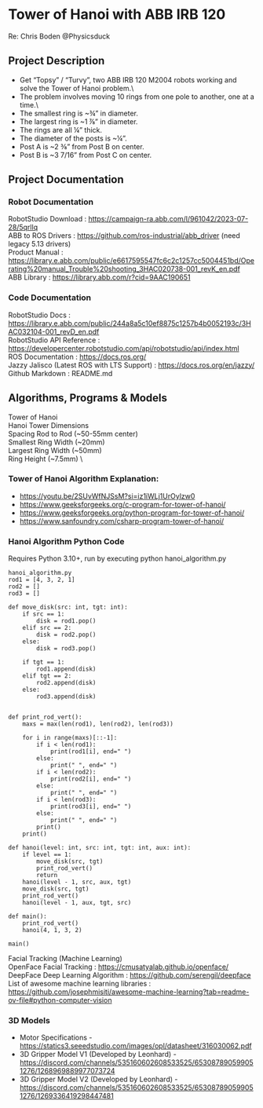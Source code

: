 # Tower of Hanoi with ABB IRB 120
Re: Chris Boden @Physicsduck


## Project Description
- Get “Topsy” / “Turvy”, two ABB IRB 120 M2004 robots working and solve the Tower of Hanoi problem.\
- The problem involves moving 10 rings from one pole to another, one at a time.\
- The smallest ring is ~¾” in diameter. 
- The largest ring is ~1 ⅞”  in diameter. 
- The rings are all ¼” thick.
- The diameter of the posts is ~¼”. 
- Post A is ~2 ⅜” from Post B on center. 
- Post B is ~3 7/16” from Post C on center. 

## Project Documentation
### Robot Documentation
RobotStudio Download : https://campaign-ra.abb.com/l/961042/2023-07-28/5qrllq \
ABB to ROS Drivers : https://github.com/ros-industrial/abb_driver (need legacy 5.13 drivers) \
Product Manual : https://library.e.abb.com/public/e6617595547fc6c2c1257cc5004451bd/Operating%20manual_Trouble%20shooting_3HAC020738-001_revK_en.pdf 
ABB Library : https://library.abb.com/r?cid=9AAC190651
### Code Documentation
RobotStudio Docs : https://library.e.abb.com/public/244a8a5c10ef8875c1257b4b0052193c/3HAC032104-001_revD_en.pdf \
RobotStudio API Reference : https://developercenter.robotstudio.com/api/robotstudio/api/index.html \
ROS Documentation : https://docs.ros.org/ \
Jazzy Jalisco (Latest ROS with LTS Support) : https://docs.ros.org/en/jazzy/ \
Github Markdown : README.md


## Algorithms, Programs & Models
Tower of Hanoi \
Hanoi Tower Dimensions \
Spacing Rod to Rod (~50-55mm center) \
Smallest Ring Width (~20mm) \
Largest Ring Width (~50mm) \
Ring Height (~7.5mm) \

### Tower of Hanoi Algorithm Explanation:
- https://youtu.be/2SUvWfNJSsM?si=iz1iWLj1UrOylzw0 
- https://www.geeksforgeeks.org/c-program-for-tower-of-hanoi/ 
- https://www.geeksforgeeks.org/python-program-for-tower-of-hanoi/
- https://www.sanfoundry.com/csharp-program-tower-of-hanoi/ 


### Hanoi Algorithm Python Code
Requires Python 3.10+, run by executing python hanoi_algorithm.py

```
hanoi_algorithm.py
rod1 = [4, 3, 2, 1]
rod2 = []
rod3 = []

def move_disk(src: int, tgt: int):
    if src == 1:
        disk = rod1.pop()
    elif src == 2:
        disk = rod2.pop()
    else:
        disk = rod3.pop()

    if tgt == 1:
        rod1.append(disk)
    elif tgt == 2:
        rod2.append(disk)
    else:
        rod3.append(disk)


def print_rod_vert():
    maxs = max(len(rod1), len(rod2), len(rod3))

    for i in range(maxs)[::-1]:
        if i < len(rod1):
            print(rod1[i], end=" ")
        else:
            print(" ", end=" ")
        if i < len(rod2):
            print(rod2[i], end=" ")
        else:
            print(" ", end=" ")
        if i < len(rod3):
            print(rod3[i], end=" ")
        else:
            print(" ", end=" ")
        print()
    print()

def hanoi(level: int, src: int, tgt: int, aux: int):
    if level == 1:
        move_disk(src, tgt)
        print_rod_vert()
        return
    hanoi(level - 1, src, aux, tgt)
    move_disk(src, tgt)
    print_rod_vert()
    hanoi(level - 1, aux, tgt, src)

def main():
    print_rod_vert()
    hanoi(4, 1, 3, 2)

main()
```

Facial Tracking (Machine Learning) \
OpenFace Facial Tracking : https://cmusatyalab.github.io/openface/ \
DeepFace Deep Learning Algorithm : https://github.com/serengil/deepface \
List of awesome machine learning libraries : https://github.com/josephmisiti/awesome-machine-learning?tab=readme-ov-file#python-computer-vision  


### 3D Models
- Motor Specifications - https://statics3.seeedstudio.com/images/opl/datasheet/316030062.pdf 
- 3D Gripper Model V1 (Developed by Leonhard)  - https://discord.com/channels/535160602608533525/653087890599051276/1268969889977073724 
- 3D Gripper Model V2 (Developed by Leonhard)  - https://discord.com/channels/535160602608533525/653087890599051276/1269336419298447481 


